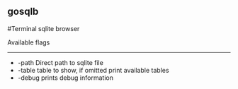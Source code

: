 ## gosqlb
#Terminal sqlite browser

Available flags
* * *
* -path     Direct path to sqlite file
* -table    table to show, if omitted print available tables
* -debug    prints debug information
